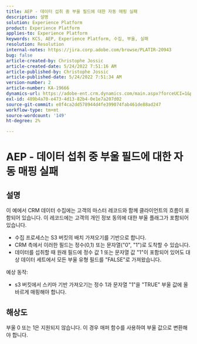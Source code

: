 ```yaml
---
title: AEP - 데이터 섭취 중 부울 필드에 대한 자동 매핑 실패
description: 설명
solution: Experience Platform
product: Experience Platform
applies-to: Experience Platform
keywords: KCS, AEP, Experience Platform, 수집, 부울, 실패
resolution: Resolution
internal-notes: https://jira.corp.adobe.com/browse/PLATIR-20943
bug: false
article-created-by: Christophe Jossic
article-created-date: 5/24/2022 7:51:16 AM
article-published-by: Christophe Jossic
article-published-date: 5/24/2022 7:51:34 AM
version-number: 2
article-number: KA-19666
dynamics-url: https://adobe-ent.crm.dynamics.com/main.aspx?forceUCI=1&pagetype=entityrecord&etn=knowledgearticle&id=7a9aa847-36db-ec11-a7b6-0022480b01c6
exl-id: 489b4a70-e473-4d13-82b4-0e1e7a207d02
source-git-commit: e8f4ca2dd578944d4fe399074fab461de88ad247
workflow-type: tm+mt
source-wordcount: '149'
ht-degree: 2%

---
```


# AEP - 데이터 섭취 중 부울 필드에 대한 자동 매핑 실패

## 설명


이 예에서 CRM 데이터 수집에는 고객의 마스터 레코드와 함께 클라이언트의 흐름이 포함되어 있습니다. 이 레코드에는 고객의 개인 정보 동의에 대한 부울 플래그가 포함되어 있습니다.

- 수집 프로세스는 S3 버킷의 배치 가져오기를 기반으로 합니다.
- CRM 측에서 이러한 필드는 정수(0,1) 또는 문자열(&quot;0&quot;, &quot;1&quot;)로 도착할 수 있습니다.
- 데이터를 섭취할 때 원래 필드에 정수 값 1 또는 문자열 값 &quot;1&quot;이 포함되어 있어도 대상 데이터 세트에서 모든 부울 유형 필드를 &quot;FALSE&quot;로 가져왔습니다.


예상 동작:

- s3 버킷에서 스키마 기반 가져오기는 정수 1과 문자열 &quot;1&quot;을 &quot;TRUE&quot; 부울 값에 올바르게 매핑해야 합니다.





## 해상도


부울 0 또는 1은 지원되지 않습니다. 이 경우 매퍼 함수를 사용하여 부울 값으로 변환해야 합니다.
